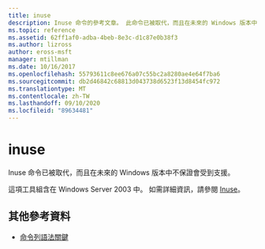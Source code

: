 ```yaml
---
title: inuse
description: Inuse 命令的參考文章。 此命令已被取代，而且在未來的 Windows 版本中不保證會受到支援。
ms.topic: reference
ms.assetid: 62ff1af0-adba-4beb-8e3c-d1c87e0b38f3
ms.author: lizross
author: eross-msft
manager: mtillman
ms.date: 10/16/2017
ms.openlocfilehash: 55793611c8ee676a07c55bc2a8280ae4e64f7ba6
ms.sourcegitcommit: db2d46842c68813d043738d6523f13d8454fc972
ms.translationtype: MT
ms.contentlocale: zh-TW
ms.lasthandoff: 09/10/2020
ms.locfileid: "89634481"
---
```

# <a name="inuse"></a>inuse

Inuse 命令已被取代，而且在未來的 Windows 版本中不保證會受到支援。

這項工具組含在 Windows Server 2003 中。 如需詳細資訊，請參閱 [Inuse](/previous-versions/orphan-topics/ws.10/dd996699(v=ws.10))。

## <a name="additional-references"></a>其他參考資料

- [命令列語法關鍵](command-line-syntax-key.md)

